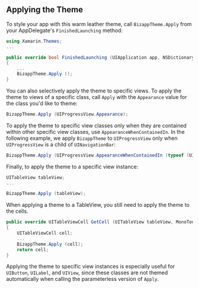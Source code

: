 ## Applying the Theme

To style your app with this warm leather theme, call
`BizappTheme.Apply` from your AppDelegate's `FinishedLaunching` method:

```csharp
using Xamarin.Themes;
...

public override bool FinishedLaunching (UIApplication app, NSDictionary options)
{
	...
	BizappTheme.Apply ();
}
```

You can also selectively apply the theme to specific views. To apply the
theme to views of a specific class, call `Apply` with the `Appearance`
value for the class you'd like to theme:

```csharp
BizappTheme.Apply (UIProgressView.Appearance);
```

To apply the theme to specific view classes only when they are contained
within other specific view classes, use `AppearanceWhenContainedIn`. In
the following example, we apply `BizappTheme` to `UIProgressView` only
when `UIProgressView` is a child of `UINavigationBar`:

```csharp
BizappTheme.Apply (UIProgressView.AppearanceWhenContainedIn (typeof (UINavigationBar)));
```

Finally, to apply the theme to a specific view instance:

```csharp
UITableView tableView;
...

BizappTheme.Apply (tableView);
```

When applying a theme to a TableView, you still need to apply the theme to the cells.

```csharp
public override UITableViewCell GetCell (UITableView tableView, MonoTouch.Foundation.NSIndexPath indexPath)
{
	UITableViewCell cell;
	...
	BizappTheme.Apply (cell);
	return cell;
}
```

Applying the theme to specific view instances is especially useful for `UIButton`,
`UILabel`, and `UIView`, since these classes are not themed automatically when
calling the parameterless version of `Apply`.